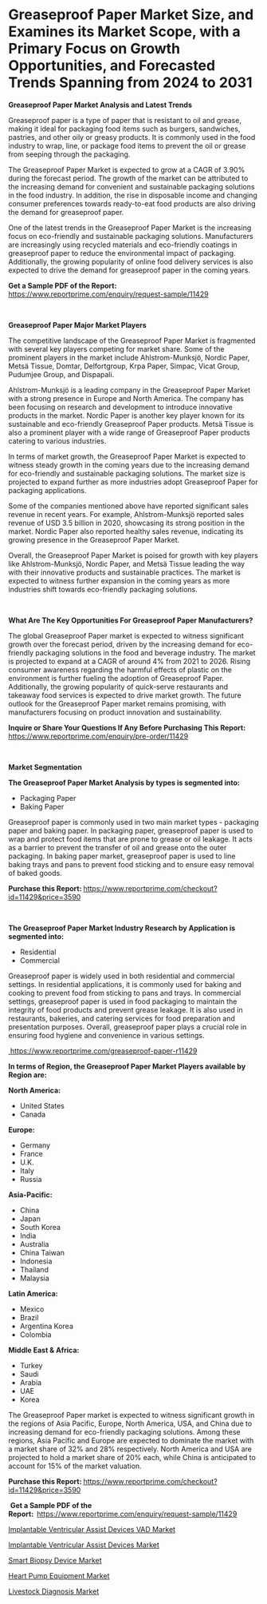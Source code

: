 <p><h1>Greaseproof Paper Market Size, and Examines its Market Scope, with a Primary Focus on Growth Opportunities, and Forecasted Trends Spanning from 2024 to 2031</h1></p><p><strong>Greaseproof Paper Market Analysis and Latest Trends</strong></p>
<p><p>Greaseproof paper is a type of paper that is resistant to oil and grease, making it ideal for packaging food items such as burgers, sandwiches, pastries, and other oily or greasy products. It is commonly used in the food industry to wrap, line, or package food items to prevent the oil or grease from seeping through the packaging.</p><p>The Greaseproof Paper Market is expected to grow at a CAGR of 3.90% during the forecast period. The growth of the market can be attributed to the increasing demand for convenient and sustainable packaging solutions in the food industry. In addition, the rise in disposable income and changing consumer preferences towards ready-to-eat food products are also driving the demand for greaseproof paper.</p><p>One of the latest trends in the Greaseproof Paper Market is the increasing focus on eco-friendly and sustainable packaging solutions. Manufacturers are increasingly using recycled materials and eco-friendly coatings in greaseproof paper to reduce the environmental impact of packaging. Additionally, the growing popularity of online food delivery services is also expected to drive the demand for greaseproof paper in the coming years.</p></p>
<p><strong>Get a Sample PDF of the Report:&nbsp;</strong> <a href="https://www.reportprime.com/enquiry/request-sample/11429">https://www.reportprime.com/enquiry/request-sample/11429</a></p>
<p>&nbsp;</p>
<p><strong>Greaseproof Paper Major Market Players</strong></p>
<p><p>The competitive landscape of the Greaseproof Paper Market is fragmented with several key players competing for market share. Some of the prominent players in the market include Ahlstrom-Munksjö, Nordic Paper, Metsä Tissue, Domtar, Delfortgroup, Krpa Paper, Simpac, Vicat Group, Pudumjee Group, and Dispapali.</p><p>Ahlstrom-Munksjö is a leading company in the Greaseproof Paper Market with a strong presence in Europe and North America. The company has been focusing on research and development to introduce innovative products in the market. Nordic Paper is another key player known for its sustainable and eco-friendly Greaseproof Paper products. Metsä Tissue is also a prominent player with a wide range of Greaseproof Paper products catering to various industries.</p><p>In terms of market growth, the Greaseproof Paper Market is expected to witness steady growth in the coming years due to the increasing demand for eco-friendly and sustainable packaging solutions. The market size is projected to expand further as more industries adopt Greaseproof Paper for packaging applications.</p><p>Some of the companies mentioned above have reported significant sales revenue in recent years. For example, Ahlstrom-Munksjö reported sales revenue of USD 3.5 billion in 2020, showcasing its strong position in the market. Nordic Paper also reported healthy sales revenue, indicating its growing presence in the Greaseproof Paper Market.</p><p>Overall, the Greaseproof Paper Market is poised for growth with key players like Ahlstrom-Munksjö, Nordic Paper, and Metsä Tissue leading the way with their innovative products and sustainable practices. The market is expected to witness further expansion in the coming years as more industries shift towards eco-friendly packaging solutions.</p></p>
<p>&nbsp;</p>
<p><strong>What Are The Key Opportunities For Greaseproof Paper Manufacturers?</strong></p>
<p><p>The global Greaseproof Paper market is expected to witness significant growth over the forecast period, driven by the increasing demand for eco-friendly packaging solutions in the food and beverage industry. The market is projected to expand at a CAGR of around 4% from 2021 to 2026. Rising consumer awareness regarding the harmful effects of plastic on the environment is further fueling the adoption of Greaseproof Paper. Additionally, the growing popularity of quick-serve restaurants and takeaway food services is expected to drive market growth. The future outlook for the Greaseproof Paper market remains promising, with manufacturers focusing on product innovation and sustainability.</p></p>
<p><strong>Inquire or Share Your Questions If Any Before Purchasing This Report:</strong> <a href="https://www.reportprime.com/enquiry/pre-order/11429">https://www.reportprime.com/enquiry/pre-order/11429</a></p>
<p>&nbsp;</p>
<p><strong>Market Segmentation</strong></p>
<p><strong>The Greaseproof Paper Market Analysis by types is segmented into:</strong></p>
<p><ul><li>Packaging Paper</li><li>Baking Paper</li></ul></p>
<p><p>Greaseproof paper is commonly used in two main market types - packaging paper and baking paper. In packaging paper, greaseproof paper is used to wrap and protect food items that are prone to grease or oil leakage. It acts as a barrier to prevent the transfer of oil and grease onto the outer packaging. In baking paper market, greaseproof paper is used to line baking trays and pans to prevent food sticking and to ensure easy removal of baked goods.</p></p>
<p><strong>Purchase this Report:&nbsp;</strong><a href="https://www.reportprime.com/checkout?id=11429&price=3590">https://www.reportprime.com/checkout?id=11429&price=3590</a></p>
<p>&nbsp;</p>
<p><strong>The Greaseproof Paper Market Industry Research by Application is segmented into:</strong></p>
<p><ul><li>Residential</li><li>Commercial</li></ul></p>
<p><p>Greaseproof paper is widely used in both residential and commercial settings. In residential applications, it is commonly used for baking and cooking to prevent food from sticking to pans and trays. In commercial settings, greaseproof paper is used in food packaging to maintain the integrity of food products and prevent grease leakage. It is also used in restaurants, bakeries, and catering services for food preparation and presentation purposes. Overall, greaseproof paper plays a crucial role in ensuring food hygiene and convenience in various settings.</p></p>
<p><a href="https://www.reportprime.com/greaseproof-paper-r11429">&nbsp;https://www.reportprime.com/greaseproof-paper-r11429</a></p>
<p><strong>In terms of Region, the Greaseproof Paper Market Players available by Region are:</strong></p>
<p>
    <p> <strong> North America: </strong>
        <ul>
            <li>United States</li>
            <li>Canada</li>
        </ul>
        </p> 
    <p> <strong> Europe: </strong>
        <ul>
            <li>Germany</li>
            <li>France</li>
            <li>U.K.</li>
            <li>Italy</li>
            <li>Russia</li>
        </ul>
        </p> 
    <p> <strong> Asia-Pacific: </strong>
        <ul>
            <li>China</li>
            <li>Japan</li>
            <li>South Korea</li>
            <li>India</li>
            <li>Australia</li>
            <li>China Taiwan</li>
            <li>Indonesia</li>
            <li>Thailand</li>
            <li>Malaysia</li>
        </ul>
        </p> 
    <p> <strong> Latin America: </strong>
        <ul>
            <li>Mexico</li>
            <li>Brazil</li>
            <li>Argentina Korea</li>
            <li>Colombia</li>
        </ul>
        </p> 
    <p> <strong> Middle East & Africa: </strong>
        <ul>
            <li>Turkey</li>
            <li>Saudi</li>
            <li>Arabia</li>
            <li>UAE</li>
            <li>Korea</li>
        </ul>
    </p>
    </p>
<p><p>The Greaseproof Paper market is expected to witness significant growth in the regions of Asia Pacific, Europe, North America, USA, and China due to increasing demand for eco-friendly packaging solutions. Among these regions, Asia Pacific and Europe are expected to dominate the market with a market share of 32% and 28% respectively. North America and USA are projected to hold a market share of 20% each, while China is anticipated to account for 15% of the market valuation.</p></p>
<p><strong>Purchase this Report: </strong><a href="https://www.reportprime.com/checkout?id=11429&price=3590">https://www.reportprime.com/checkout?id=11429&price=3590</a></p>
<p>&nbsp;<strong>Get a Sample PDF of the Report:&nbsp;&nbsp;</strong><a href="https://www.reportprime.com/enquiry/request-sample/11429">https://www.reportprime.com/enquiry/request-sample/11429</a></p>
<p><strong></strong></p>
<p><p><a href="https://medium.com/@trameciabutler45/global-implantable-ventricular-assist-devices-vad-market-size-and-market-trends-analysis-by-ade2d08ba306">Implantable Ventricular Assist Devices VAD Market</a></p><p><a href="https://medium.com/@trameciabutler45/implantable-ventricular-assist-devices-market-size-share-trends-analysis-report-by-product-4fcf0a32c44c">Implantable Ventricular Assist Devices Market</a></p><p><a href="https://medium.com/@aprilhirthe/smart-biopsy-device-market-size-share-analysis-growth-trends-forecast-2024-2031-70702fc3c296">Smart Biopsy Device Market</a></p><p><a href="https://medium.com/@trameciabutler45/heart-pump-equipment-market-trends-focusing-on-heart-pump-equipment-market-insight-and-forecast-b26591a7c018">Heart Pump Equipment Market</a></p><p><a href="https://medium.com/@trameciabutler45/livestock-diagnosis-industry-sector-market-dynamics-and-future-scenarios-2024-2031-c33f61bd2503">Livestock Diagnosis Market</a></p></p>